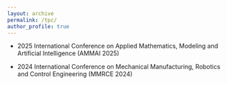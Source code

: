 ```yaml
---
layout: archive
permalink: /tpc/
author_profile: true
---
```


*  2025 International Conference on Applied Mathematics, Modeling and Artificial Intelligence (AMMAI 2025)

*  2024 International Conference on Mechanical Manufacturing, Robotics and Control Engineering (MMRCE 2024)
